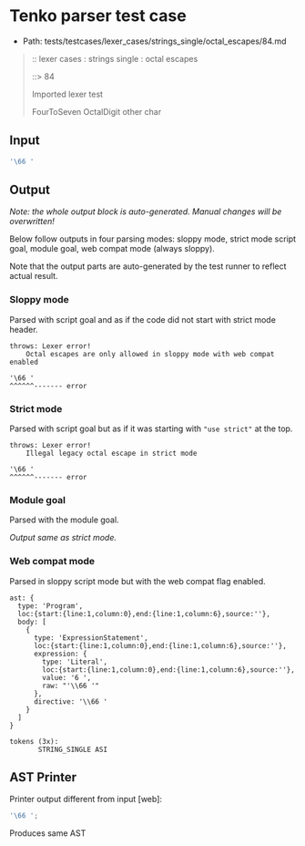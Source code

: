 # Tenko parser test case

- Path: tests/testcases/lexer_cases/strings_single/octal_escapes/84.md

> :: lexer cases : strings single : octal escapes
>
> ::> 84
>
> Imported lexer test
>
> FourToSeven OctalDigit other char

## Input

`````js
'\66 '
`````

## Output

_Note: the whole output block is auto-generated. Manual changes will be overwritten!_

Below follow outputs in four parsing modes: sloppy mode, strict mode script goal, module goal, web compat mode (always sloppy).

Note that the output parts are auto-generated by the test runner to reflect actual result.

### Sloppy mode

Parsed with script goal and as if the code did not start with strict mode header.

`````
throws: Lexer error!
    Octal escapes are only allowed in sloppy mode with web compat enabled

'\66 '
^^^^^^------- error
`````

### Strict mode

Parsed with script goal but as if it was starting with `"use strict"` at the top.

`````
throws: Lexer error!
    Illegal legacy octal escape in strict mode

'\66 '
^^^^^^------- error
`````


### Module goal

Parsed with the module goal.

_Output same as strict mode._

### Web compat mode

Parsed in sloppy script mode but with the web compat flag enabled.

`````
ast: {
  type: 'Program',
  loc:{start:{line:1,column:0},end:{line:1,column:6},source:''},
  body: [
    {
      type: 'ExpressionStatement',
      loc:{start:{line:1,column:0},end:{line:1,column:6},source:''},
      expression: {
        type: 'Literal',
        loc:{start:{line:1,column:0},end:{line:1,column:6},source:''},
        value: '6 ',
        raw: "'\\66 '"
      },
      directive: '\\66 '
    }
  ]
}

tokens (3x):
       STRING_SINGLE ASI
`````


## AST Printer

Printer output different from input [web]:

````js
'\66 ';
````

Produces same AST
